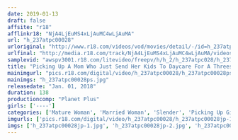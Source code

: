 ```yaml
---
date: 2019-01-13
draft: false
affsite: "r18"
afflinkr18: "NjA4LjEuMS4xLjAuMC4wLjAuMA"
url: "h_237atpc00028"
urloriginal: "http://www.r18.com/videos/vod/movies/detail/-/id=h_237atpc00028"
urlfinal: "http://media.r18.com/track/NjA4LjEuMS4xLjAuMC4wLjAuMA/videos/vod/movies/detail/-/id=h_237atpc00028"
samplevid: "awspv3001.r18.com/litevideo/freepv/h/h_2/h_237atpc028/h_237atpc028_dmb_w.mp4"
title: "Picking Up A Mom Who Just Send Her Kids To Daycare For A Threesome Orgy Fuck!"
mainimgurl: "pics.r18.com/digital/video/h_237atpc00028/h_237atpc00028ps.jpg"
mainimgs: "h_237atpc00028ps.jpg"
releasedate: "Jan. 01, 2018"
duration: 138
productioncomp: "Planet Plus"
girls: ['----']
categories: ['Mature Woman', 'Married Woman', 'Slender', 'Picking Up Girls', 'Threesome / Foursome', 'Hi-Def']
imgurls: ['pics.r18.com/digital/video/h_237atpc00028/h_237atpc00028jp-1.jpg', 'pics.r18.com/digital/video/h_237atpc00028/h_237atpc00028jp-2.jpg', 'pics.r18.com/digital/video/h_237atpc00028/h_237atpc00028jp-3.jpg', 'pics.r18.com/digital/video/h_237atpc00028/h_237atpc00028jp-4.jpg', 'pics.r18.com/digital/video/h_237atpc00028/h_237atpc00028jp-5.jpg', 'pics.r18.com/digital/video/h_237atpc00028/h_237atpc00028jp-6.jpg', 'pics.r18.com/digital/video/h_237atpc00028/h_237atpc00028jp-7.jpg', 'pics.r18.com/digital/video/h_237atpc00028/h_237atpc00028jp-8.jpg', 'pics.r18.com/digital/video/h_237atpc00028/h_237atpc00028jp-9.jpg', 'pics.r18.com/digital/video/h_237atpc00028/h_237atpc00028jp-10.jpg', 'pics.r18.com/digital/video/h_237atpc00028/h_237atpc00028jp-11.jpg', 'pics.r18.com/digital/video/h_237atpc00028/h_237atpc00028jp-12.jpg', 'pics.r18.com/digital/video/h_237atpc00028/h_237atpc00028jp-13.jpg', 'pics.r18.com/digital/video/h_237atpc00028/h_237atpc00028jp-14.jpg', 'pics.r18.com/digital/video/h_237atpc00028/h_237atpc00028jp-15.jpg', 'pics.r18.com/digital/video/h_237atpc00028/h_237atpc00028jp-16.jpg', 'pics.r18.com/digital/video/h_237atpc00028/h_237atpc00028jp-17.jpg', 'pics.r18.com/digital/video/h_237atpc00028/h_237atpc00028jp-18.jpg', 'pics.r18.com/digital/video/h_237atpc00028/h_237atpc00028jp-19.jpg', 'pics.r18.com/digital/video/h_237atpc00028/h_237atpc00028jp-20.jpg']
imgs: ['h_237atpc00028jp-1.jpg', 'h_237atpc00028jp-2.jpg', 'h_237atpc00028jp-3.jpg', 'h_237atpc00028jp-4.jpg', 'h_237atpc00028jp-5.jpg', 'h_237atpc00028jp-6.jpg', 'h_237atpc00028jp-7.jpg', 'h_237atpc00028jp-8.jpg', 'h_237atpc00028jp-9.jpg', 'h_237atpc00028jp-10.jpg', 'h_237atpc00028jp-11.jpg', 'h_237atpc00028jp-12.jpg', 'h_237atpc00028jp-13.jpg', 'h_237atpc00028jp-14.jpg', 'h_237atpc00028jp-15.jpg', 'h_237atpc00028jp-16.jpg', 'h_237atpc00028jp-17.jpg', 'h_237atpc00028jp-18.jpg', 'h_237atpc00028jp-19.jpg', 'h_237atpc00028jp-20.jpg']
---
```

